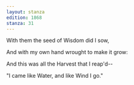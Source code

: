 ```yaml
---
layout: stanza
edition: 1868
stanza: 31
---
```


With them the seed of Wisdom did I sow,

And with my own hand wrought to make it grow:

And this was all the Harvest that I reap'd--

"I came like Water, and like Wind I go."
